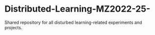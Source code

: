 # Distributed-Learning-MZ2022-25-
Shared repository for all disturbed learning-related experiments and projects.
